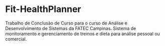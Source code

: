# Fit-HealthPlanner
Trabalho de Conclusão de Curso para o curso de Análise e Desenvolvimento de Sistemas da FATEC Campinas. Sistema de monitoramento e gerenciamento de treinos e dieta para análise pessoal ou comercial.
